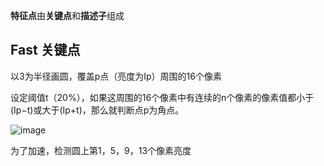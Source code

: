 **特征点**由**关键点**和**描述子**组成

## Fast 关键点

以3为半径画圆，覆盖p点（亮度为Ip）周围的16个像素

设定阈值t（20%），如果这周围的16个像素中有连续的n个像素的像素值都小于(Ip−t)或大于(Ip+t)，那么就判断点p为角点。

![image](https://github.com/countsp/SLAM-learning/assets/102967883/074b72d9-afa0-4927-88fd-e8be64e52210)

为了加速，检测圆上第1，5，9，13个像素亮度
